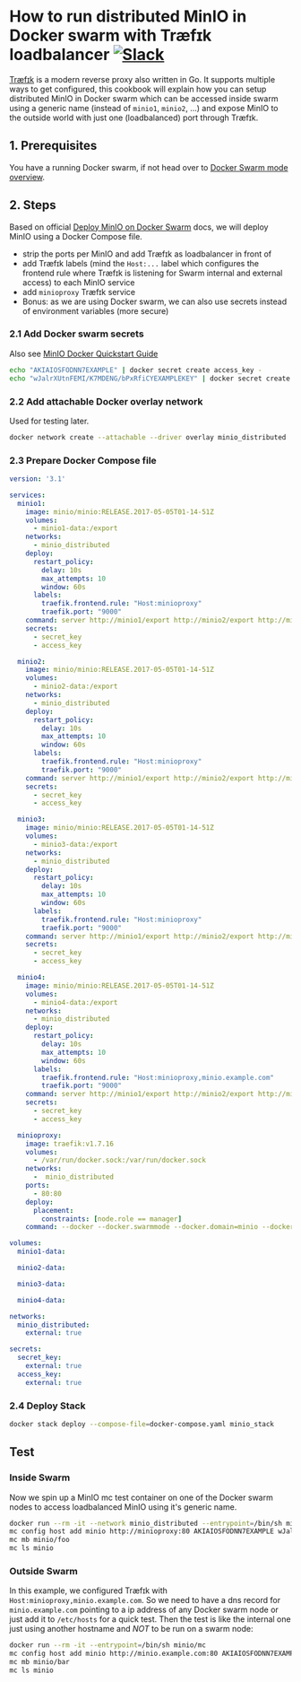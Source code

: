 # How to run distributed MinIO in Docker swarm with Træfɪk loadbalancer [![Slack](https://slack.min.io/slack?type=svg)](https://slack.min.io)

[Træfɪk](https://traefik.io/) is a modern reverse proxy also written in Go. It supports multiple ways to get configured, this cookbook will explain how you can setup distributed MinIO in Docker swarm which can be accessed inside swarm using a generic name (instead of `minio1`, `minio2`, ...) and expose MinIO to the outside world with just one (loadbalanced) port through Træfɪk.

## 1. Prerequisites

You have a running Docker swarm, if not head over to [Docker Swarm mode overview](https://docs.docker.com/engine/swarm/).

## 2. Steps

Based on official [Deploy MinIO on Docker Swarm](https://docs.min.io/docs/deploy-minio-on-docker-swarm) docs, we will deploy MinIO using a Docker Compose file.

* strip the ports per MinIO and add Træfɪk as loadbalancer in front of
* add Træfɪk labels (mind the `Host:...` label which configures the frontend rule where Træfɪk is listening for Swarm internal and external access) to each MinIO service
* add `minioproxy` Træfɪk service
* Bonus: as we are using Docker swarm, we can also use secrets instead of environment variables (more secure)

### 2.1 Add Docker swarm secrets

Also see [MinIO Docker Quickstart Guide](https://docs.min.io/docs/minio-docker-quickstart-guide)

```sh
echo "AKIAIOSFODNN7EXAMPLE" | docker secret create access_key -
echo "wJalrXUtnFEMI/K7MDENG/bPxRfiCYEXAMPLEKEY" | docker secret create secret_key -
```

### 2.2 Add attachable Docker overlay network

Used for testing later.

```sh
docker network create --attachable --driver overlay minio_distributed
```

### 2.3 Prepare Docker Compose file

```yml
version: '3.1'

services:
  minio1:
    image: minio/minio:RELEASE.2017-05-05T01-14-51Z
    volumes:
      - minio1-data:/export
    networks:
      - minio_distributed
    deploy:
      restart_policy:
        delay: 10s
        max_attempts: 10
        window: 60s
      labels:
        traefik.frontend.rule: "Host:minioproxy"
        traefik.port: "9000"
    command: server http://minio1/export http://minio2/export http://minio3/export http://minio4/export
    secrets:
      - secret_key
      - access_key

  minio2:
    image: minio/minio:RELEASE.2017-05-05T01-14-51Z
    volumes:
      - minio2-data:/export
    networks:
      - minio_distributed
    deploy:
      restart_policy:
        delay: 10s
        max_attempts: 10
        window: 60s
      labels:
        traefik.frontend.rule: "Host:minioproxy"
        traefik.port: "9000"
    command: server http://minio1/export http://minio2/export http://minio3/export http://minio4/export
    secrets:
      - secret_key
      - access_key

  minio3:
    image: minio/minio:RELEASE.2017-05-05T01-14-51Z
    volumes:
      - minio3-data:/export
    networks:
      - minio_distributed
    deploy:
      restart_policy:
        delay: 10s
        max_attempts: 10
        window: 60s
      labels:
        traefik.frontend.rule: "Host:minioproxy"
        traefik.port: "9000"
    command: server http://minio1/export http://minio2/export http://minio3/export http://minio4/export
    secrets:
      - secret_key
      - access_key

  minio4:
    image: minio/minio:RELEASE.2017-05-05T01-14-51Z
    volumes:
      - minio4-data:/export
    networks:
      - minio_distributed
    deploy:
      restart_policy:
        delay: 10s
        max_attempts: 10
        window: 60s
      labels:
        traefik.frontend.rule: "Host:minioproxy,minio.example.com"
        traefik.port: "9000"
    command: server http://minio1/export http://minio2/export http://minio3/export http://minio4/export
    secrets:
      - secret_key
      - access_key

  minioproxy:
    image: traefik:v1.7.16
    volumes:
      - /var/run/docker.sock:/var/run/docker.sock
    networks:
      -  minio_distributed
    ports:
      - 80:80
    deploy:
      placement:
        constraints: [node.role == manager]
    command: --docker --docker.swarmmode --docker.domain=minio --docker.watch --web

volumes:
  minio1-data:

  minio2-data:

  minio3-data:

  minio4-data:

networks:
  minio_distributed:
    external: true

secrets:
  secret_key:
    external: true
  access_key:
    external: true
```

### 2.4 Deploy Stack

```sh
docker stack deploy --compose-file=docker-compose.yaml minio_stack
```

## Test

### Inside Swarm

Now we spin up a MinIO mc test container on one of the Docker swarm nodes to access loadbalanced MinIO using it's generic name.

```sh
docker run --rm -it --network minio_distributed --entrypoint=/bin/sh minio/mc
mc config host add minio http://minioproxy:80 AKIAIOSFODNN7EXAMPLE wJalrXUtnFEMI/K7MDENG/bPxRfiCYEXAMPLEKEY
mc mb minio/foo
mc ls minio
```

### Outside Swarm

In this example, we configured Træfɪk with `Host:minioproxy,minio.example.com`. So we need to have a dns record for `minio.example.com` pointing to a ip address of any Docker swarm node or just add it to `/etc/hosts` for a quick test. Then the test is like the internal one just using another hostname and *NOT* to be run on a swarm node:

```sh
docker run --rm -it --entrypoint=/bin/sh minio/mc
mc config host add minio http://minio.example.com:80 AKIAIOSFODNN7EXAMPLE wJalrXUtnFEMI/K7MDENG/bPxRfiCYEXAMPLEKEY
mc mb minio/bar
mc ls minio
```
